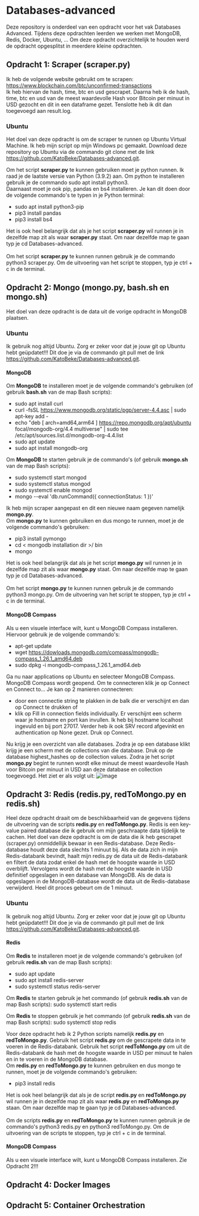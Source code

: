 # Databases-advanced
Deze repository is onderdeel van een opdracht voor het vak Databases Advanced. Tijdens deze opdrachten leerden we werken met MongoDB, Redis, Docker, Ubuntu, ... Om deze opdracht overzichtelijk te houden werd de opdracht opgesplitst in meerdere kleine opdrachten.
## Opdracht 1: Scraper (scraper.py)
Ik heb de volgende website gebruikt om te scrapen: https://www.blockchain.com/btc/unconfirmed-transactions <br>
Ik heb hiervan de hash, time, btc en usd gescrapet. Daarna heb ik de hash, time, btc en usd van de meest waardevolle Hash voor Bitcoin per minuut in USD gezocht en dit in een dataframe gezet. Tenslotte heb ik dit dan toegevoegd aan result.log.

### Ubuntu
Het doel van deze opdracht is om de scraper te runnen op Ubuntu Virtual Machine. 
Ik heb mijn script op mijn Windows pc gemaakt. Download deze repository op Ubuntu via de commando git clone met de link https://github.com/KatoBeke/Databases-advanced.git. <br> 

Om het script **scraper.py** te kunnen gebruiken moet je python runnen. Ik raad je de laatste versie van Python (3.9.2) aan. Om python te installeren gebruik je de commando sudo apt install python3. <br>
Daarnaast moet je ook pip, pandas en bs4 installeren. Je kan dit doen door de volgende commando's te typen in je Python terminal:
* sudo apt install python3-pip
* pip3 install pandas
* pip3 install bs4 

Het is ook heel belangrijk dat als je het script **scraper.py** wil runnen je in dezelfde map zit als waar **scraper.py** staat. Om naar dezelfde map te gaan typ je cd Databases-advanced. <br> <br>
Om het script **scraper.py** te kunnen runnen gebruik je de commando python3 scraper.py. Om de uitvoering van het script te stoppen, typ je ctrl + c in de terminal.

## Opdracht 2: Mongo (mongo.py, bash.sh en mongo.sh)
Het doel van deze opdracht is de data uit de vorige opdracht in MongoDB plaatsen. 

### Ubuntu
Ik gebruik nog altijd Ubuntu. Zorg er zeker voor dat je jouw git op Ubuntu hebt geüpdatet!!! Dit doe je via de commando git pull met de link https://github.com/KatoBeke/Databases-advanced.git. <br> 
#### MongoDB
Om **MongoDB** te installeren moet je de volgende commando's gebruiken (of gebruik **bash.sh** van de map Bash scripts):
* sudo apt install curl
* curl -fsSL https://www.mongodb.org/static/pgp/server-4.4.asc | sudo apt-key add -
* echo "deb [ arch=amd64,arm64 ] https://repo.mongodb.org/apt/ubuntu focal/mongodb-org/4.4 multiverse" | sudo tee /etc/apt/sources.list.d/mongodb-org-4.4.list
* sudo apt update
* sudo apt install mongodb-org

Om **MongoDB** te starten gebruik je de commando's (of gebruik **mongo.sh** van de map Bash scripts):
* sudo systemctl start mongod
* sudo systemctl status mongod
* sudo systemctl enable mongod
* mongo --eval 'db.runCommand({ connectionStatus: 1 })'

Ik heb mijn scraper aangepast en dit een nieuwe naam gegeven namelijk **mongo.py**. <br>
Om **mongo.py** te kunnen gebruiken en dus mongo te runnen, moet je de volgende commando's gebruiken:
* pip3 install pymongo 
* cd < mongodb installation dir >/ bin
* mongo

Het is ook heel belangrijk dat als je het script **mongo.py** wil runnen je in dezelfde map zit als waar **mongo.py** staat. Om naar dezelfde map te gaan typ je cd Databases-advanced. <br> <br>
Om het script **mongo.py** te kunnen runnen gebruik je de commando python3 mongo.py. Om de uitvoering van het script te stoppen, typ je ctrl + c in de terminal.

#### MongoDB Compass
Als u een visuele interface wilt, kunt u MongoDB Compass installeren. Hiervoor gebruik je de volgende commando's: 
* apt-get update
* wget https://dowloads.mongodb.com/compass/mongodb-compass_1.26.1_amd64.deb
* sudo dpkg -i mongodb-compass_1.26.1_amd64.deb

Ga nu naar applications op Ubuntu en selecteer MongoDB Compass. MongoDB Compass wordt geopend. 
Om te connecteren klik je op Connect en Connect to... Je kan op 2 manieren connecteren:
* door een connectie string te plakken in de balk die er verschijnt en dan op Connect te drukken of
* klik op Fill in connection fields individually. Er verschijnt een scherm waar je hostname en port kan invullen. Ik heb bij hostname localhost ingevuld en bij port 27017. Verder heb ik ook SRV record afgevinkt en authentication op None gezet. Druk op Connect.

Nu krijg je een overzicht van alle databases. Zodra je op een database klikt krijg je een scherm met de collections van die database. Druk op de database highest_hashes op de collection values. 
Zodra je het script **mongo.py** begint te runnen wordt elke minuut de meest waardevolle Hash voor Bitcoin per minuut in USD aan deze database en collection toegevoegd. Het ziet er als volgt uit:
![image](https://user-images.githubusercontent.com/74418649/114557525-0cca8f00-9c6a-11eb-9eb4-9b70f092727d.png)

## Opdracht 3: Redis (redis.py, redToMongo.py en redis.sh)
Heel deze opdracht draait om de beschikbaarheid van de gegevens tijdens de uitvoering van de scripts **redis.py** en **redToMongo.py**. Redis is een key-value paired database die ik gebruik om mijn geschraapte data tijdelijk te cachen. Het doel van deze opdracht is om de data die ik heb gescrapet (scraper.py) onmiddellijk bewaar in een Redis-database. Deze Redis-database houdt deze data slechts 1 minuut bij. Als de data zich in mijn Redis-databank bevindt, haalt mijn redis.py de data uit de Redis-databank en filtert de data zodat enkel de hash met de hoogste waarde in USD overblijft. Vervolgens wordt de hash met de hoogste waarde in USD definitief opgeslagen in een database van MongoDB. Als de data is opgeslagen in de MongoDB-database wordt de data uit de Redis-database verwijderd. Heel dit proces gebeurt om de 1 minuut.

### Ubuntu
Ik gebruik nog altijd Ubuntu. Zorg er zeker voor dat je jouw git op Ubuntu hebt geüpdatet!!! Dit doe je via de commando git pull met de link https://github.com/KatoBeke/Databases-advanced.git. <br> 

#### Redis
Om **Redis** te installeren moet je de volgende commando's gebruiken (of gebruik **redis.sh** van de map Bash scripts):
* sudo apt update
* sudo apt install redis-server
* sudo systemctl status redis-server

Om **Redis** te starten gebruik je het commando (of gebruik **redis.sh** van de map Bash scripts): sudo systemctl start redis

Om **Redis** te stoppen gebruik je het commando (of gebruik **redis.sh** van de map Bash scripts): sudo systemctl stop redis

Voor deze opdracht heb ik 2 Python scripts namelijk **redis.py** en **redToMongo.py**. Gebruik het script **redis.py** om de gescrapete data in te voeren in de Redis-databank. Gebruik het script **redToMongo.py** om uit de Redis-databank de hash met de hoogste waarde in USD per minuut te halen en in te voeren in de MongoDB database. <br>
Om **redis.py** en **redToMongo.py** te kunnen gebruiken en dus mongo te runnen, moet je de volgende commando's gebruiken:
* pip3 install redis 

Het is ook heel belangrijk dat als je de script **redis.py** en **redToMongo.py** wil runnen je in dezelfde map zit als waar **redis.py** en **redToMongo.py** staan. Om naar dezelfde map te gaan typ je cd Databases-advanced. <br> <br>
Om de scripts **redis.py** en **redToMongo.py** te kunnen runnen gebruik je de commando's python3 redis.py en python3 redToMongo.py. Om de uitvoering van de scripts te stoppen, typ je ctrl + c in de terminal.

#### MongoDB Compass
Als u een visuele interface wilt, kunt u MongoDB Compass installeren. Zie Opdracht 2!!!

## Opdracht 4: Docker Images

## Opdracht 5: Container Orchestration
